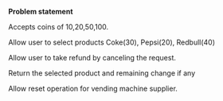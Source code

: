 **Problem statement** 

 Accepts coins of 10,20,50,100.
 
 Allow user to select products Coke(30), Pepsi(20), Redbull(40)
 
 Allow user to take refund by canceling the request.
 
 Return the selected product and remaining change if any
 
 Allow reset operation for vending machine supplier.
